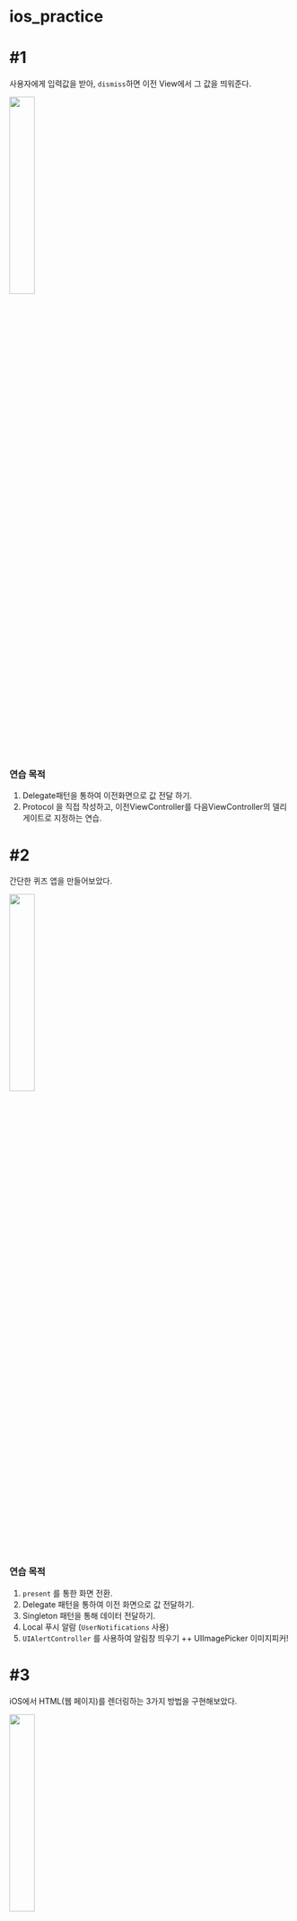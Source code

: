 # ios_practice


# #1

사용자에게 입력값을 받아, `dismiss`하면 이전 View에서 그 값을 띄워준다.

<img width = "30%" src = "https://user-images.githubusercontent.com/46234386/132442079-92f33cf2-0e0e-4c81-94d7-ec8719525d4a.gif"/>


### 연습 목적

1. Delegate패턴을 통하여 이전화면으로 값 전달 하기.
2. Protocol 을 직접 작성하고, 이전ViewController를 다음ViewController의 델리게이트로 지정하는 연습.



# #2

간단한 퀴즈 앱을 만들어보았다.

<img width="30%" src="https://user-images.githubusercontent.com/46234386/132441394-07f02f22-c518-4d38-b862-eef8a33326bb.gif"/>


### 연습 목적

1. `present` 를 통한 화면 전환.
2. Delegate 패턴을 통하여 이전 화면으로 값 전달하기.
3. Singleton 패턴을 통해 데이터 전달하기.
4. Local 푸시 알람 (`UserNotifications`  사용)
5. `UIAlertController` 를 사용하여 알림창 띄우기
 ++ UIImagePicker 이미지피커!
 
 
 
 # #3
 
 iOS에서 HTML(웹 페이지)를 렌더링하는 3가지 방법을 구현해보았다.
 
 <img width="30%" src = "https://user-images.githubusercontent.com/46234386/132443727-19571878-d279-47b5-a122-46dabd7ce4e7.gif"/>
 
 
 ### 연습 목적
 1. String으로 된 URL주소를 통해 URLRequest요청하기.
 2. ULR을 통해 Safari앱을 호출하여 페이지 열기.
 3. WKWebView 사용해서 페이지 열기.
 4. SFSafariViewController 사용해서 페이지 열기.

웹 뷰는 자주 사용할일이 없을것 같아 글로 정리했다. -> https://infinitt.tistory.com/377




# #4

AutoLayout을 연습하기 위해서 카카오톡 프로필페이지를 만들어보았다.

<img width="30%" src = "https://user-images.githubusercontent.com/46234386/132448299-2f55b3d0-3756-4204-b9c1-cc95a2514333.gif"/>

### Guide line (개발자문서)
![image](https://user-images.githubusercontent.com/46234386/132448227-294f7828-af37-4019-8b48-c40b43a61606.png)

* 제약의 Constant는 되도록 양수로 만들어야 한다. 
  * 음수가 된다면  First Item, Second Item를 reverse 시켜 양수로 바꾸기.
* multiplier는 소수보다 정수로
* 가능한 View는 Layout 순서대로 나타내야한다. 
* View의 제약은 되도록 가까운 뷰와 연결지어 생성하라.
* View의 정의를 frame, bounds, center를 통해 정의하지 마라.
  * (이 프로퍼티들은 과거에 frame-based layout에서 사용하던것들)
* 가능한 상황이라면 되도록 StackView를 사용할것.




### 연습 목적 및 기억할 포인트
1. AutoLaout연습 - 적절한 Constraint 추가 , StackView 사용, 
2. 글자 및 아이콘이 흰색이다. 만약 사용자가 백그라운드를 흰색계열로 한다면 가독성은 어떻게할까?
 -> Background Dimming View를 추가한다. (Alpha값으로 투명도를 주고, 검정색 View로 덮어 최소한의 가독성을 확보한다.)
3. 프로필 사진의 모서리가 둥글다. 어떻게 구현할까 ?
`imageView.layer.conerRadius = imageView.frame.width/3`
`//imageView.clipsToBounds = true // 내부에 SubView가 있을때 사용한다. 이번 연습에서는 필요없음`
4. TextLabel은 Intrinsic size 적용할것.
5. **화면을 회전했을때도 고려해서 SuperView와 SafeArea와 Constraint 주기.**





